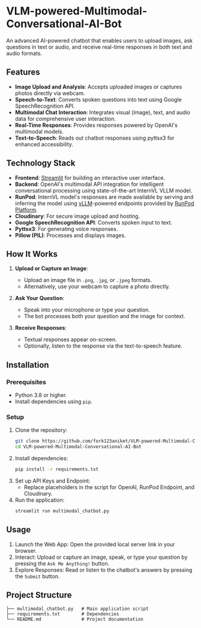 # VLM-powered-Multimodal-Conversational-AI-Bot

An advanced AI-powered chatbot that enables users to upload images, ask questions in text or audio, and receive real-time responses in both text and audio formats.  

## Features  
- **Image Upload and Analysis**: Accepts uploaded images or captures photos directly via webcam.  
- **Speech-to-Text**: Converts spoken questions into text using Google SpeechRecognition API.  
- **Multimodal Chat Interaction**: Integrates visual (image), text, and audio data for comprehensive user interaction.  
- **Real-Time Responses**: Provides responses powered by OpenAI's multimodal models.  
- **Text-to-Speech**: Reads out chatbot responses using pyttsx3 for enhanced accessibility.  

## Technology Stack  
- **Frontend**: [Streamlit](https://streamlit.io/) for building an interactive user interface.  
- **Backend**: OpenAI's multimodal API integration for intelligent conversational processing using state-of-the-art InternVL VLLM model.
- **RunPod**: InternVL model's responses are made available by serving and inferring the model using [vLLM](https://docs.vllm.ai/en/latest/)-powered endpoints provided by [RunPod Platform](https://www.runpod.io/).
- **Cloudinary**: For secure image upload and hosting.  
- **Google SpeechRecognition API**: Converts spoken input to text.  
- **Pyttsx3**: For generating voice responses.  
- **Pillow (PIL)**: Processes and displays images.  

## How It Works  
1. **Upload or Capture an Image**:  
   - Upload an image file in `.png`, `.jpg`, or `.jpeg` formats.  
   - Alternatively, use your webcam to capture a photo directly.  

2. **Ask Your Question**:  
   - Speak into your microphone or type your question.  
   - The bot processes both your question and the image for context.  

3. **Receive Responses**:  
   - Textual responses appear on-screen.  
   - Optionally, listen to the response via the text-to-speech feature.  

## Installation  

### Prerequisites  
- Python 3.8 or higher.  
- Install dependencies using `pip`.  

### Setup  
1. Clone the repository:  
   ```bash
   git clone https://github.com/fork123aniket/VLM-powered-Multimodal-Conversational-AI-Bot.git
   cd VLM-powered-Multimodal-Conversational-AI-Bot
2. Install dependencies:
    ```bash
    pip install -r requirements.txt
3. Set up API Keys and Endpoint:
    - Replace placeholders in the script for OpenAI, RunPod Endpoint, and Cloudinary.
4. Run the application:
    ```bash
    streamlit run multimodal_chatbot.py

## Usage
1. Launch the Web App: Open the provided local server link in your browser.
2. Interact: Upload or capture an image, speak, or type your question by pressing the `Ask Me Anything!` button.
3. Explore Responses: Read or listen to the chatbot's answers by pressing the `Submit` button.

## Project Structure

    ├── multimodal_chatbot.py   # Main application script  
    ├── requirements.txt        # Dependencies  
    └── README.md               # Project documentation  
